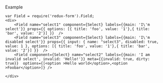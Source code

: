 Example

    var Field = require('redux-form').Field;
    <div>
        <Field name="select1" component={Select} labels={{main: 'I\'m select'}} props={{ options: [{ title: 'foo', value: '1'},{ title: 'bar', value: '2'}] }}  />
        <Field name="select3" component={Select} labels={{main: 'I\'m disabled select'}} props={{ input: { name: "select3", disabled: true, value: 1 }, options: [{ title: 'foo', value: '1'},{ title: 'bar', value: '2'}] }}  />
        <Field component={Select} name="select2" labels={{main: 'I am invalid select', invalid: 'Hello!'}} meta={{invalid: true, dirty: true}}  options={[<option >Hello world</option>,<option >Foobar</option>]} />

    </div>
